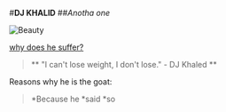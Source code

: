 #**DJ KHALID**
##*Anotha one*

![Beauty](https://www.google.com/url?sa=i&url=https%3A%2F%2Fwww.sonymusic.co.uk%2Fartist%2Fdj-khaled%2F&psig=AOvVaw1K48a2Qh9bTmibi5OpOmIn&ust=1696911232868000&source=images&cd=vfe&ved=0CBAQjRxqFwoTCMCwxouN6IEDFQAAAAAdAAAAABAE)

[why does he suffer?](https://www.youtube.com/playlist?list=PLZqsyBiYZFQ0Lq15Gyq5KLCnnpSj-iiuv)

> ** "I can't lose weight, I don't lose." - DJ Khaled **

Reasons why he is the goat:

>*Because he
>*said
>*so
